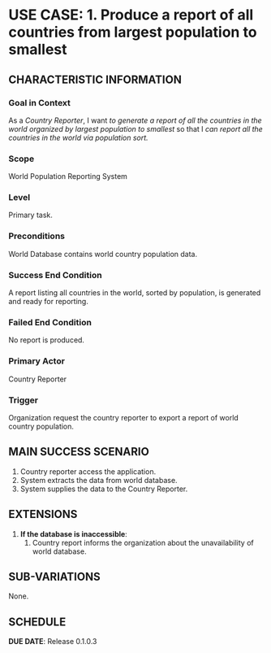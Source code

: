 # USE CASE: 1. Produce a report of all countries from largest population to smallest

## CHARACTERISTIC INFORMATION

### Goal in Context
As a *Country Reporter*, I want *to generate a report of all the countries in the world organized by largest population to smallest* so that I *can report all the countries in the world via population sort.*

### Scope
World Population Reporting System

### Level
Primary task.

### Preconditions
World Database contains world country population data.  

### Success End Condition
A report listing all countries in the world, sorted by population, is generated and ready for reporting.

### Failed End Condition
No report is produced.

### Primary Actor
Country Reporter

### Trigger
Organization request the country reporter to export a report of world country population.

## MAIN SUCCESS SCENARIO
1. Country reporter access the application.
2. System extracts the data from world database.
3. System supplies the data to the Country Reporter.

## EXTENSIONS
1. **If the database is inaccessible**:
    1. Country report informs the organization about the unavailability of world database.

## SUB-VARIATIONS
None.

## SCHEDULE
**DUE DATE**: Release 0.1.0.3